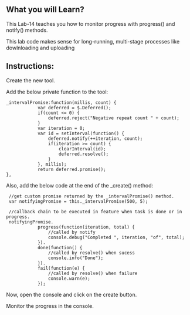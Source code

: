 ## What you will Learn?

This Lab-14 teaches you how to monitor progress with progress() and notify() methods.

This lab code makes sense for long-running, multi-stage processes like dowlnloading and uploading


## Instructions:

 Create the new tool.

 Add the below private function to the tool:

  	_intervalPromise:function(millis, count) {
                var deferred = $.Deferred();
                if(count <= 0) {
                    deferred.reject("Negative repeat count " + count);
                }
                var iteration = 0;
                var id = setInterval(function() {
                    deferred.notify(++iteration, count);
                    if(iteration >= count) {
                        clearInterval(id);
                        deferred.resolve();
                    }
                }, millis);
                return deferred.promise();
    },

Also, add the below code at the end of the _create() method:

     //get custom promise returned by the _intervalPromise() method.
     var notifyingPromise = this._intervalPromise(500, 5);

     //callback chain to be executed in feature when task is done or in progress.
     notifyingPromise.
                progress(function(iteration, total) {
                    //called by notify
                    console.debug("Completed ", iteration, "of", total);
                }).
                done(function() {
                    //called by resolve() when sucess
                    console.info("Done");
                }).
                fail(function(e) {
                    //called by resolve() when failure
                    console.warn(e);
                });
                

Now, open the console and click on the create button.

Monitor the progress in the console.





 
